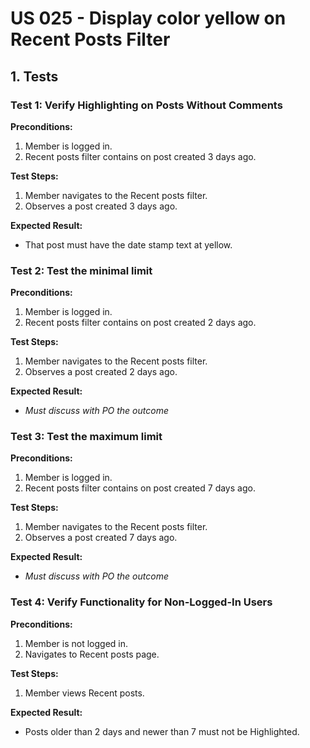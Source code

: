 # US 025 - Display color yellow on Recent Posts Filter

## 1. Tests

### Test 1: Verify Highlighting on Posts Without Comments

**Preconditions:**

1. Member is logged in.
2. Recent posts filter contains on post created 3 days ago.

**Test Steps:**

1. Member navigates to the Recent posts filter.
2. Observes a post created 3 days ago.

**Expected Result:**

- That post must have the date stamp text at yellow.

### Test 2: Test the minimal limit

**Preconditions:**

1. Member is logged in.
2. Recent posts filter contains on post created 2 days ago.

**Test Steps:**

1. Member navigates to the Recent posts filter.
2. Observes a post created 2 days ago.

**Expected Result:**

- *Must discuss with PO the outcome*

### Test 3: Test the maximum limit

**Preconditions:**

1. Member is logged in.
2. Recent posts filter contains on post created 7 days ago.

**Test Steps:**

1. Member navigates to the Recent posts filter.
2. Observes a post created 7 days ago.

**Expected Result:**

- *Must discuss with PO the outcome*

### Test 4: Verify Functionality for Non-Logged-In Users

**Preconditions:**

1. Member is not logged in.
2. Navigates to Recent posts page.

**Test Steps:**

1. Member views Recent posts.

**Expected Result:**

- Posts older than 2 days and newer than 7 must not be Highlighted.
